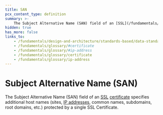 ```yaml
---
title: SAN
pcx_content_type: definition
summary: >-
    The Subject Alternative Name (SAN) field of an [SSL](/fundamentals/design-and-architecture/standards-based/data-standards/ssl) [certificate](/fundamentals/glossary/#certificate) specifies additional host names (sites, [IP addresses](/fundamentals/glossary/#ip-address), common names, subdomains, root domains, etc.) protected by a single SSL Certificate.
hidden: true
has_more: false
links_to:
    - /fundamentals/design-and-architecture/standards-based/data-standards/ssl
    - /fundamentals/glossary/#certificate
    - /fundamentals/glossary/#ip-address
    - /fundamentals/glossary/certificate
    - /fundamentals/glossary/ip-address
---
```


# Subject Alternative Name (SAN)

The Subject Alternative Name (SAN) field of an [SSL](/fundamentals/design-and-architecture/standards-based/data-standards/ssl) [certificate](/fundamentals/glossary/certificate) specifies additional host names (sites, [IP addresses](/fundamentals/glossary/ip-address), common names, subdomains, root domains, etc.) protected by a single SSL Certificate.
